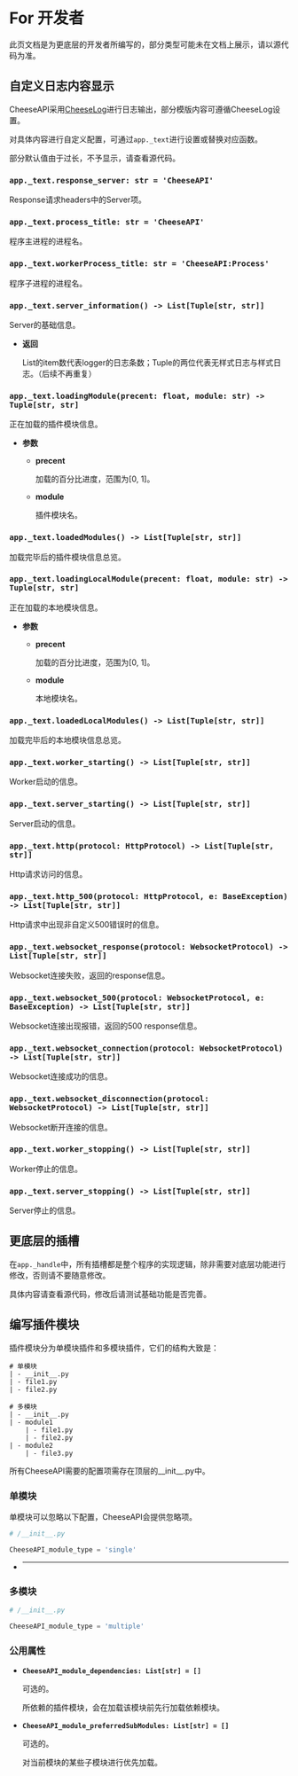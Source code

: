 # **For 开发者**

此页文档是为更底层的开发者所编写的，部分类型可能未在文档上展示，请以源代码为准。

## **自定义日志内容显示**

CheeseAPI采用[CheeseLog](https://github.com/CheeseUnknown/CheeseLog)进行日志输出，部分模版内容可遵循CheeseLog设置。

对具体内容进行自定义配置，可通过`app._text`进行设置或替换对应函数。

部分默认值由于过长，不予显示，请查看源代码。

### **`app._text.response_server: str = 'CheeseAPI'`**

Response请求headers中的Server项。

### **`app._text.process_title: str = 'CheeseAPI'`**

程序主进程的进程名。

### **`app._text.workerProcess_title: str = 'CheeseAPI:Process'`**

程序子进程的进程名。

### **`app._text.server_information() -> List[Tuple[str, str]]`**

Server的基础信息。

- **返回**

    List的item数代表logger的日志条数；Tuple的两位代表无样式日志与样式日志。（后续不再重复）

### **`app._text.loadingModule(precent: float, module: str) -> Tuple[str, str]`**

正在加载的插件模块信息。

- **参数**

    - **precent**

        加载的百分比进度，范围为[0, 1]。

    - **module**

        插件模块名。

### **`app._text.loadedModules() -> List[Tuple[str, str]]`**

加载完毕后的插件模块信息总览。

### **`app._text.loadingLocalModule(precent: float, module: str) -> Tuple[str, str]`**

正在加载的本地模块信息。

- **参数**

    - **precent**

        加载的百分比进度，范围为[0, 1]。

    - **module**

        本地模块名。

### **`app._text.loadedLocalModules() -> List[Tuple[str, str]]`**

加载完毕后的本地模块信息总览。

### **`app._text.worker_starting() -> List[Tuple[str, str]]`**

Worker启动的信息。

### **`app._text.server_starting() -> List[Tuple[str, str]]`**

Server启动的信息。

### **`app._text.http(protocol: HttpProtocol) -> List[Tuple[str, str]]`**

Http请求访问的信息。

### **`app._text.http_500(protocol: HttpProtocol, e: BaseException) -> List[Tuple[str, str]]`**

Http请求中出现非自定义500错误时的信息。

### **`app._text.websocket_response(protocol: WebsocketProtocol) -> List[Tuple[str, str]]`**

Websocket连接失败，返回的response信息。

### **`app._text.websocket_500(protocol: WebsocketProtocol, e: BaseException) -> List[Tuple[str, str]]`**

Websocket连接出现报错，返回的500 response信息。

### **`app._text.websocket_connection(protocol: WebsocketProtocol) -> List[Tuple[str, str]]`**

Websocket连接成功的信息。

### **`app._text.websocket_disconnection(protocol: WebsocketProtocol) -> List[Tuple[str, str]]`**

Websocket断开连接的信息。

### **`app._text.worker_stopping() -> List[Tuple[str, str]]`**

Worker停止的信息。

### **`app._text.server_stopping() -> List[Tuple[str, str]]`**

Server停止的信息。

## **更底层的插槽**

在`app._handle`中，所有插槽都是整个程序的实现逻辑，除非需要对底层功能进行修改，否则请不要随意修改。

具体内容请查看源代码，修改后请测试基础功能是否完善。

## **编写插件模块**

插件模块分为单模块插件和多模块插件，它们的结构大致是：

```
# 单模块
| - __init__.py
| - file1.py
| - file2.py

# 多模块
| - __init__.py
| - module1
    | - file1.py
    | - file2.py
| - module2
    | - file3.py
```

所有CheeseAPI需要的配置项需存在顶层的__init__.py中。

### **单模块**

单模块可以忽略以下配置，CheeseAPI会提供忽略项。

```python
# /__init__.py

CheeseAPI_module_type = 'single'
```

- ****

### **多模块**

```python
# /__init__.py

CheeseAPI_module_type = 'multiple'
```

### **公用属性**

- **`CheeseAPI_module_dependencies: List[str] = []`**

    可选的。

    所依赖的插件模块，会在加载该模块前先行加载依赖模块。

- **`CheeseAPI_module_preferredSubModules: List[str] = []`**

    可选的。

    对当前模块的某些子模块进行优先加载。
